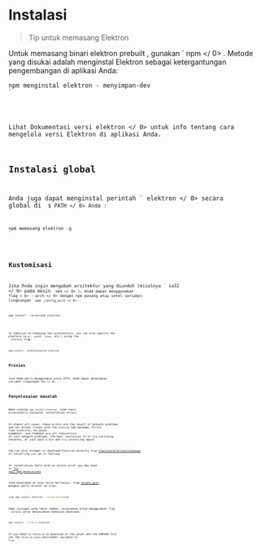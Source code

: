 # Instalasi

> Tip untuk memasang Elektron

Untuk memasang binari elektron prebuilt , gunakan ` npm </ 0> . Metode yang disukai adalah menginstal Elektron sebagai ketergantungan pengembangan di aplikasi Anda:</p>

<pre><code class="sh">npm menginstal elektron - menyimpan-dev
`</pre> 

Lihat  Dokumentasi versi elektron </ 0> untuk info tentang cara mengelola versi Elektron di aplikasi Anda. </p> 

## Instalasi global

Anda juga dapat menginstal perintah ` elektron </ 0> secara global di <code> $ PATH </ 0> Anda :</p>

<pre><code class="sh">npm memasang elektron -g
`</pre> 

## Kustomisasi

Jika Anda ingin mengubah arsitektur yang diunduh (misalnya ` ia32 </ 0> pada mesin
 <code> x64 </ 0> ), Anda dapat menggunakan flag < 0> --arch </ 0> dengan npm pasang atau setel
 variabel lingkungan <code> npm _config_arch </ 0> :</p>

<pre><code class="shell">npm install --arch=ia32 electron
`</pre> 

In addition to changing the architecture, you can also specify the platform (e.g., `win32`, `linux`, etc.) using the `--platform` flag:

```shell
npm install --platform=win32 electron
```

## Proxies

Jika Anda perlu menggunakan proxy HTTP, Anda dapat  menetapkan variabel lingkungan ini </ 0> .</p> 

## Penyelesaian masalah

When running `npm install electron`, some users occasionally encounter installation errors.

In almost all cases, these errors are the result of network problems and not actual issues with the `electron` npm package. Errors like `ELIFECYCLE`, `EAI_AGAIN`, `ECONNRESET`, and `ETIMEDOUT` are all indications of such network problems. The best resolution is to try switching networks, or just wait a bit and try installing again.

You can also attempt to download Electron directly from [electron/electron/releases](https://github.com/electron/electron/releases) if installing via `npm` is failing.

If installation fails with an `EACCESS` error you may need to [fix your npm permissions](https://docs.npmjs.com/getting-started/fixing-npm-permissions).

Jika kesalahan di atas terus berlanjut, flag [unsafe-perm](https://docs.npmjs.com/misc/config#unsafe-perm) mungkin perlu disetel ke true:

```sh
sudo npm install electron --unsafe-perm=true
```

Pada jaringan yang lebih lambat, disarankan untuk menggunakan flag `--verbose` untuk menunjukkan kemajuan download:

```sh
npm install --verbose electron
```

If you need to force a re-download of the asset and the SHASUM file set the `force_no_cache` enviroment variable to `true`.